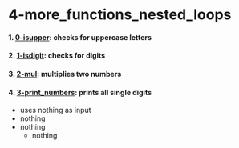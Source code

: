 # 4-more_functions_nested_loops
#### 1. [0-isupper](file///0-isupper "0-isupper"): checks for uppercase letters
#### 2. [1-isdigit](https://github.com/hmmessai/alx-low_level_programming/blob/master/0x04-more_functions_nested_loops/1-isdigit.c "1-isdigit"): checks for digits
#### 3. [2-mul](https://github.com/hmmessai/alx-low_level_programming/blob/master/0x04-more_functions_nested_loops/2-mul.c "2-mul"): multiplies two numbers
#### 4. [3-print_numbers](https://github.com/hmmessai/alx-low_level_programming/blob/master/0x04-more_functions_nested_loops/3-print_numbers.c "3-print_numbers"): prints all single digits
* uses nothing as input
* nothing
* nothing
  * nothing
  